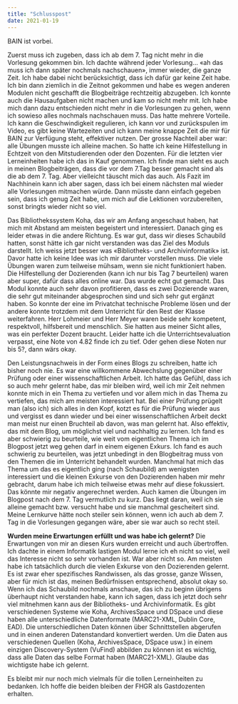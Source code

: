 ```yaml
---
title: "Schlusspost"
date: 2021-01-19
---
```


BAIN ist vorbei. 

Zuerst muss ich zugeben, dass ich ab dem 7. Tag nicht mehr in die Vorlesung gekommen bin. Ich dachte während jeder Vorlesung… «ah das muss ich dann später nochmals nachschauen», immer wieder, die ganze Zeit. Ich habe dabei nicht berücksichtigt, dass ich dafür gar keine Zeit habe. Ich bin dann ziemlich in die Zeitnot gekommen und habe es wegen anderen Modulen nicht geschafft die Blogbeiträge rechtzeitig abzugeben. Ich konnte auch die Hausaufgaben nicht machen und kam so nicht mehr mit. Ich habe mich dann dazu entschieden nicht mehr in die Vorlesungen zu gehen, wenn ich sowieso alles nochmals nachschauen muss. Das hatte mehrere Vorteile. Ich kann die Geschwindigkeit regulieren, ich kann vor und zurückspulen im Video, es gibt keine Wartezeiten und ich kann meine knappe Zeit die mir für BAIN zur Verfügung steht, effektiver nutzen. Der grosse Nachteil aber war: alle Übungen musste ich alleine machen. So hatte ich keine Hilfestellung in Echtzeit von den Mitstudierenden oder den Dozenten. Für die letzten vier Lerneinheiten habe ich das in Kauf genommen. Ich finde man sieht es auch in meinen Blogbeiträgen, dass die vor dem 7.Tag besser gemacht sind als die ab dem 7. Tag. Aber vielleicht täuscht mich das auch. Als Fazit im Nachhinein kann ich aber sagen, dass ich bei einem nächsten mal wieder alle Vorlesungen mitmachen würde. Dann müsste dann einfach gegeben sein, dass ich genug Zeit habe, um mich auf die Lektionen vorzubereiten, sonst bringts wieder nicht so viel.

Das Bibliothekssystem Koha, das wir am Anfang angeschaut haben, hat mich mit Abstand am meisten begeistert und interessiert. Danach ging es leider etwas in die andere Richtung. Es war gut, dass wir dieses Schaubild hatten, sonst hätte ich gar nicht verstanden was das Ziel des Moduls darstellt. Ich weiss jetzt besser was «Bibliotheks- und Archivinformatik» ist. Davor hatte ich keine Idee was ich mir darunter vorstellen muss. Die viele Übungen waren zum teilweise mühsam, wenn sie nicht funktioniert haben. Die Hilfestellung der Dozierenden (kann ich nur bis Tag 7 beurteilen) waren aber super, dafür dass alles online war. Das wurde echt gut gemacht. Das Modul konnte auch sehr davon profitieren, dass es zwei Dozierende waren, die sehr gut miteinander abgesprochen sind und sich sehr gut ergänzt haben. So konnte der eine im Privatchat technische Probleme lösen und der andere konnte trotzdem mit dem Unterricht für den Rest der Klasse weiterfahren. Herr Lohmeier und Herr Meyer waren beide sehr kompetent, respektvoll, hilfsbereit und menschlich. Sie hatten aus meiner Sicht alles, was ein perfekter Dozent braucht. Leider hatte ich die Unterrichtsevaluation verpasst, eine Note von 4.82 finde ich zu tief. Oder gehen diese Noten nur bis 5?, dann wärs okay.

Den Leistungsnachweis in der Form eines Blogs zu schreiben, hatte ich bisher noch nie. Es war eine willkommene Abwechslung gegenüber einer Prüfung oder einer wissenschaftlichen Arbeit. Ich hatte das Gefühl, dass ich so auch mehr gelernt habe, das mir bleiben wird, weil ich mir Zeit nehmen konnte mich in ein Thema zu vertiefen und vor allem mich in das Thema zu vertiefen, das mich am meisten interessiert hat. Bei einer Prüfung prügelt man (also ich) sich alles in den Kopf, kotzt es für die Prüfung wieder aus und vergisst es dann wieder und bei einer wissenschaftlichen Arbeit deckt man meist nur einen Bruchteil ab davon, was man gelernt hat. Also effektiv, das mit dem Blog, um möglichst viel und nachhaltig zu lernen.
Ich fand es aber schwierig zu beurteile, wie weit vom eigentlichen Thema ich im Blogpost jetzt weg gehen darf in einem eigenen Exkurs. Ich fand es auch schwierig zu beurteilen, was jetzt unbedingt in den Blogbeitrag muss von den Themen die im Unterricht behandelt wurden. Manchmal hat mich das Thema um das es eigentlich ging (nach Schaubild) am wenigsten interessiert und die kleinen Exkurse von den Dozierenden haben mir mehr gebracht, darum habe ich mich teilweise etwas mehr auf diese fokussiert. Das könnte mir negativ angerechnet werden. Auch kamen die Übungen im Blogpost nach dem 7. Tag vermutlich zu kurz. Das liegt daran, weil ich sie alleine gemacht bzw. versucht habe und sie manchmal gescheitert sind. Meine Lernkurve hätte noch steiler sein können, wenn ich auch ab dem 7. Tag in die Vorlesungen gegangen wäre, aber sie war auch so recht steil. 

**Wurden meine Erwartungen erfüllt und was habe ich gelernt?**
Die Erwartungen von mir an diesen Kurs wurden erreicht und auch übertroffen. Ich dachte in einem Informatik lastigen Modul lerne ich eh nicht so viel, weil das Interesse nicht so sehr vorhanden ist. War aber nicht so. Am meisten habe ich tatsächlich durch die vielen Exkurse von den Dozierenden gelernt. Es ist zwar eher spezifisches Randwissen, als das grosse, ganze Wissen, aber für mich ist das, meinen Bedürfnissen entsprechend, absolut okay so. Wenn ich das Schaubild nochmals anschaue, das ich zu beginn übrigens überhaupt nicht verstanden habe, kann ich sagen, dass ich jetzt doch sehr viel mitnehmen kann aus der Bibliotheks- und Archivinformatik. Es gibt verschiedenen Systeme wie Koha, ArchivesSpace und DSpace und diese haben alle unterschiedliche Datenformate (MARC21-XML, Dublin Core, EAD). Die unterschiedlichen Daten können über Schnittstellen abgerufen und in einen anderen Datenstandard konvertiert werden. Um die Daten aus verschiedenen Quellen (Koha, ArchivesSpace, DSpace usw.) in einem einzigen Discovery-System (VuFind) abbilden zu können ist es wichtig, dass alle Daten das selbe Format haben (MARC21-XML). Glaube das wichtigste habe ich gelernt.

Es bleibt mir nur noch mich vielmals für die tollen Lerneinheiten zu bedanken. Ich hoffe die beiden bleiben der FHGR als Gastdozenten erhalten.

